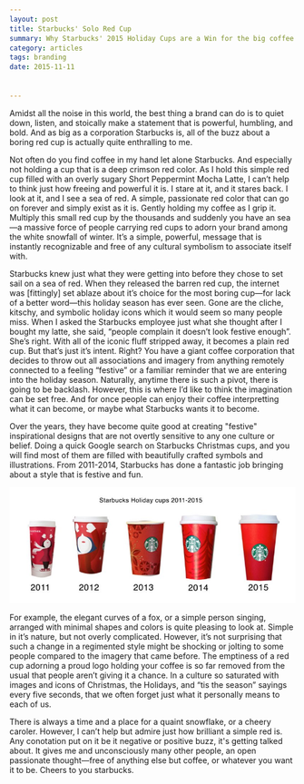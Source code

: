 ```yaml
---
layout: post
title: Starbucks' Solo Red Cup
summary: Why Starbucks' 2015 Holiday Cups are a Win for the big coffee giant.
category: articles
tags: branding
date: 2015-11-11


---
```


Amidst all the noise in this world, the best thing a brand can do is to quiet down, listen, and stoically make a statement that is powerful, humbling, and bold. And as big as a corporation Starbucks is, all of the buzz about a boring red cup is actually quite enthralling to me. 

Not often do you find coffee in my hand let alone Starbucks. And especially not holding a cup that is a deep crimson red color. As I hold this simple red cup filled with an overly sugary Short Peppermint Mocha Latte, I can’t help to think just how freeing and powerful it is. I stare at it, and it stares back. I look at it, and I see a sea of red. A simple, passionate red color that can go on forever and simply exist as it is. Gently holding my coffee as I grip it. Multiply this small red cup by the thousands and suddenly you have an sea—a massive force of people carrying red cups to adorn your brand among the white snowfall of winter. It’s a simple, powerful, message that is instantly recognizable and free of any cultural symbolism to associate itself with.

Starbucks knew just what they were getting into before they chose to set sail on a sea of red. When they released the barren red cup, the internet was [fittingly] set ablaze about it’s choice for the most boring cup—for lack of a better word—this holiday season has ever seen. Gone are the cliche, kitschy, and symbolic holiday icons which it would seem so many people miss. When I asked the Starbucks employee just what she thought after I bought my latte, she said, “people complain it doesn’t look festive enough”. She’s right. With all of the iconic fluff stripped away, it becomes a plain red cup. But that’s just it’s intent. Right? You have a giant coffee corporation that decides to throw out all associations and imagery from anything remotely connected to a feeling “festive” or a familiar reminder that we are entering into the holiday season. Naturally, anytime there is such a pivot, there is going to be backlash. However, this is where I’d like to think the imagination can be set free. And for once people can enjoy their coffee interpretting what it can become, or maybe what Starbucks wants it to become.  

Over the years, they have become quite good at creating "festive" inspirational designs that are not overtly sensitive to any one culture or belief. Doing a quick Google search on Starbucks Christmas cups, and you will find most of them are filled with beautifully crafted symbols and illustrations. From 2011-2014, Starbucks has done a fantastic job bringing about a style that is festive and fun.

<img src="/images/starbucks-red-holiday-cups-over-time.jpg">


For example, the elegant curves of a fox, or a simple person singing, arranged with minimal shapes and colors is quite pleasing to look at. Simple in it’s nature, but not overly complicated. However, it’s not surprising that such a change in a regimented style might be shocking or jolting to some people compared to the imagery that came before. The emptiness of a red cup adorning a proud logo holding your coffee is so far removed from the usual that people aren’t giving it a chance. In a culture so saturated with images and icons of Christmas, the Holidays, and “tis the season” sayings every five seconds, that we often forget just what it personally means to each of us.

There is always a time and a place for a quaint snowflake, or a cheery caroler. However, I can’t help but admire just how brilliant a simple red is. Any conotation put on it be it negative or positive buzz, it's getting talked about. It gives me and unconsciously many other people, an open passionate thought—free of anything else but coffee, or whatever you want it to be. Cheers to you starbucks.


